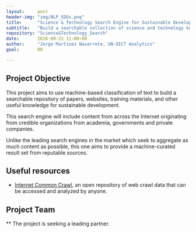 ```yaml
---
layout:     post
header-img: "img/NLP_SDGs.png"
title:      "Science & Technology Search Engine for Sustainable Development"
subtitle:   "Build a searchable collection of science and technology knowledge useful to implement the SDGs."
repository: "Science&Technology_Search"
date:       2016-09-21 11:00:00
author:     "Jorge Martinez Navarrete, UN-OICT Analytics"
goal:		09

---
```

Project Objective
------------

This project aims to use machine-based classification of text to build a searchable repository of papers, websites, training materials, and other useful knowledge for sustainable development. 

This search engine will include content from across the Internet originating from credible organizations from academia, governments and private companies.

Unlike the leading search engines in the market which seek to aggregate as much content as possible, this one aims to provide a machine-curated result set from reputable sources.

Useful resources
------------

- [Internet Common Crawl](http://commoncrawl.org/), an open repository of web crawl data that can be accessed and analyzed by anyone.


Project Team
------------


** The project is seeking a leading partner.